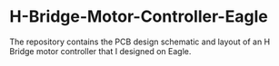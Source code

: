 # H-Bridge-Motor-Controller-Eagle
 The repository contains the PCB design schematic and layout of an H Bridge motor controller that I designed on Eagle. 
